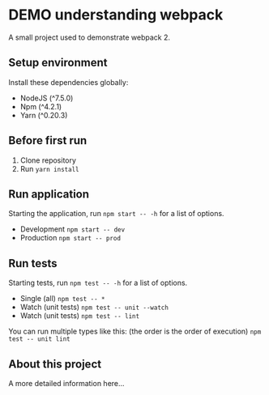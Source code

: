 # DEMO understanding webpack
A small project used to demonstrate webpack 2.

## Setup environment
Install these dependencies globally:

- NodeJS (^7.5.0)
- Npm (^4.2.1)
- Yarn (^0.20.3)

## Before first run
1. Clone repository
2. Run `yarn install`

## Run application
Starting the application, run `npm start -- -h` for a list of options.

- Development
  `npm start -- dev`
- Production
  `npm start -- prod`

## Run tests
Starting tests, run `npm test -- -h` for a list of options.

- Single (all)
  `npm test -- *`
- Watch (unit tests)
  `npm test -- unit --watch`
- Watch (unit tests)
  `npm test -- lint`

You can run multiple types like this: (the order is the order of execution)
`npm test -- unit lint`

## About this project

A more detailed information here...
